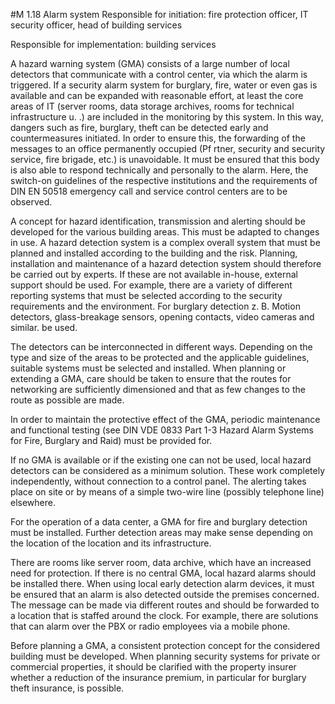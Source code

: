 #M 1.18 Alarm system
Responsible for initiation: fire protection officer, IT security officer, head of building services

Responsible for implementation: building services

A hazard warning system (GMA) consists of a large number of local detectors that communicate with a control center, via which the alarm is triggered. If a security alarm system for burglary, fire, water or even gas is available and can be expanded with reasonable effort, at least the core areas of IT (server rooms, data storage archives, rooms for technical infrastructure u.  .) are included in the monitoring by this system. In this way, dangers such as fire, burglary, theft can be detected early and countermeasures initiated. In order to ensure this, the forwarding of the messages to an office permanently occupied (Pf rtner, security and security service, fire brigade, etc.) is unavoidable. It must be ensured that this body is also able to respond technically and personally to the alarm. Here, the switch-on guidelines of the respective institutions and the requirements of DIN EN 50518 emergency call and service control centers are to be observed.

A concept for hazard identification, transmission and alerting should be developed for the various building areas. This must be adapted to changes in use. A hazard detection system is a complex overall system that must be planned and installed according to the building and the risk. Planning, installation and maintenance of a hazard detection system should therefore be carried out by experts. If these are not available in-house, external support should be used. For example, there are a variety of different reporting systems that must be selected according to the security requirements and the environment. For burglary detection z. B. Motion detectors, glass-breakage sensors, opening contacts, video cameras and similar. be used.

The detectors can be interconnected in different ways. Depending on the type and size of the areas to be protected and the applicable guidelines, suitable systems must be selected and installed. When planning or extending a GMA, care should be taken to ensure that the routes for networking are sufficiently dimensioned and that as few changes to the route as possible are made.

In order to maintain the protective effect of the GMA, periodic maintenance and functional testing (see DIN VDE 0833 Part 1-3 Hazard Alarm Systems for Fire, Burglary and Raid) must be provided for.

If no GMA is available or if the existing one can not be used, local hazard detectors can be considered as a minimum solution. These work completely independently, without connection to a control panel. The alerting takes place on site or by means of a simple two-wire line (possibly telephone line) elsewhere.

For the operation of a data center, a GMA for fire and burglary detection must be installed. Further detection areas may make sense depending on the location of the location and its infrastructure.

There are rooms like server room, data archive, which have an increased need for protection. If there is no central GMA, local hazard alarms should be installed there. When using local early detection alarm devices, it must be ensured that an alarm is also detected outside the premises concerned. The message can be made via different routes and should be forwarded to a location that is staffed around the clock. For example, there are solutions that can alarm over the PBX or radio employees via a mobile phone.

Before planning a GMA, a consistent protection concept for the considered building must be developed. When planning security systems for private or commercial properties, it should be clarified with the property insurer whether a reduction of the insurance premium, in particular for burglary theft insurance, is possible.



